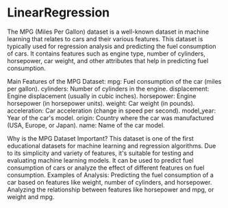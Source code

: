 # LinearRegression

The MPG (Miles Per Gallon) dataset is a well-known dataset in machine learning that relates to cars and their various features. This dataset is typically used for regression analysis and predicting the fuel consumption of cars. It contains features such as engine type, number of cylinders, horsepower, car weight, and other attributes that help in predicting fuel consumption.

Main Features of the MPG Dataset:
mpg: Fuel consumption of the car (miles per gallon).
cylinders: Number of cylinders in the engine.
displacement: Engine displacement (usually in cubic inches).
horsepower: Engine horsepower (in horsepower units).
weight: Car weight (in pounds).
acceleration: Car acceleration (change in speed per second).
model_year: Year of the car's model.
origin: Country where the car was manufactured (USA, Europe, or Japan).
name: Name of the car model.


Why is the MPG Dataset Important?
This dataset is one of the first educational datasets for machine learning and regression algorithms.
Due to its simplicity and variety of features, it's suitable for testing and evaluating machine learning models.
It can be used to predict fuel consumption of cars or analyze the effect of different features on fuel consumption.
Examples of Analysis:
Predicting the fuel consumption of a car based on features like weight, number of cylinders, and horsepower.
Analyzing the relationship between features like horsepower and mpg, or weight and mpg.
